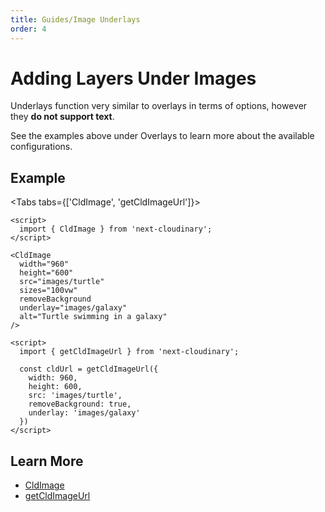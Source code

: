 ```yaml
---
title: Guides/Image Underlays
order: 4
---
```

<script>

import Callout from '$lib/components/Callout.svelte'
import Video from '$lib/components/Video.svelte'
import { Tabs, Tab} from '$lib/components/Tabs'
import { CldOgImage, CldImage } from 'svelte-cloudinary'

</script>

# Adding Layers Under Images

Underlays function very similar to overlays in terms of options, however they **do not support text**.

See the examples above under Overlays to learn more about the available configurations.

## Example

<div style="max-width: 500px; margin: 0 auto">
  <CldImage
    width="960"
    height="600"
    src={`images/turtle`}
    sizes="100vw"
    removeBackground
    underlay="images/galaxy"
    alt="Turtle swimming in a galaxy"
  />
</div>

<Tabs tabs={['CldImage', 'getCldImageUrl']}>
  <Tab type="code" open title="CldImage">

```svelte
<script>
  import { CldImage } from 'next-cloudinary';
</script>

<CldImage
  width="960"
  height="600"
  src="images/turtle"
  sizes="100vw"
  removeBackground
  underlay="images/galaxy"
  alt="Turtle swimming in a galaxy"
/>

```
  </Tab>
  <Tab type="code" title="getCldImageUrl">

```svelte
<script>
  import { getCldImageUrl } from 'next-cloudinary';

  const cldUrl = getCldImageUrl({
    width: 960,
    height: 600,
    src: 'images/turtle',
    removeBackground: true,
    underlay: 'images/galaxy'
  })
</script>
```
  </Tab>
</Tabs>

## Learn More
* [CldImage](/cldimage/usage)
* [getCldImageUrl](/getcldimageurl/usage)
